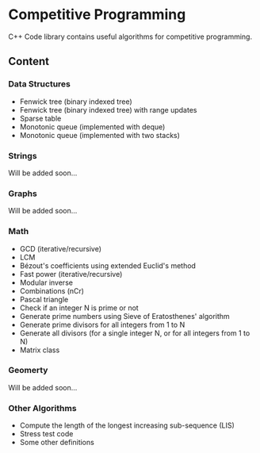 # Competitive Programming

C++ Code library contains useful algorithms for competitive programming.

## Content

### Data Structures
- Fenwick tree (binary indexed tree)
- Fenwick tree (binary indexed tree) with range updates
- Sparse table
- Monotonic queue (implemented with deque)
- Monotonic queue (implemented with two stacks)

### Strings
Will be added soon...

### Graphs
Will be added soon...

### Math
- GCD (iterative/recursive)
- LCM
- Bézout's coefficients using extended Euclid's method
- Fast power (iterative/recursive)
- Modular inverse
- Combinations (nCr)
- Pascal triangle
- Check if an integer N is prime or not
- Generate prime numbers using Sieve of Eratosthenes' algorithm
- Generate prime divisors for all integers from 1 to N
- Generate all divisors (for a single integer N, or for all integers from 1 to N)
- Matrix class

### Geomerty
Will be added soon...

### Other Algorithms
- Compute the length of the longest increasing sub-sequence (LIS)
- Stress test code
- Some other definitions
